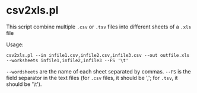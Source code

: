 # csv2xls.pl
This script combine multiple `.csv` or `.tsv` files into different sheets of a `.xls` file

Usage:

`csv2xls.pl --in infile1.csv,infile2.csv,infile3.csv --out outfile.xls --worksheets infile1,infile2,infile3 --FS '\t'`

`--wordsheets` are the name of each sheet separated by commas.
`--FS` is the field separator in the text files (for `.csv` files, it should be ','; for `.tsv`, it should be '\t').
